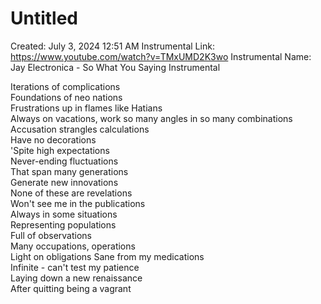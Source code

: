 # Untitled

Created: July 3, 2024 12:51 AM
Instrumental Link: https://www.youtube.com/watch?v=TMxUMD2K3wo
Instrumental Name: Jay Electronica - So What You Saying Instrumental
  
Iterations of complications  
Foundations of neo nations  
Frustrations up in flames like Hatians  
Always on vacations, work so many angles in so many combinations  
Accusation strangles calculations  
Have no decorations  
'Spite high expectations  
Never-ending fluctuations  
That span many generations  
Generate new innovations  
None of these are revelations  
Won't see me in the publications  
Always in some situations  
Representing populations  
Full of observations  
Many occupations, operations   
Light on obligations
Sane from my medications  
Infinite - can't test my patience  
Laying down a new renaissance  
After quitting being a vagrant  
